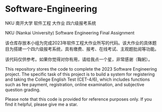 # Software-Engineering

NKU 南开大学 软件工程 大作业 四六级报考系统

NKU (Nankai University) Software Engineering Final Assignment


该仓库存放本小组为完成2023年软件工程大作业所写的代码。该大作业的具体题目为搭建一个四六级报考系统，具有缴费、报考、在线考试、主观题批阅等功能。

该代码仅供参考。如果你觉得对你有用，请给我点一个星，非常感谢（鞠躬）。



This repository stores the code to complete the 2023 Software Engineering project. The specific task of this project is to build a system for registering and taking the College English Test (CET-4/6), which includes functions such as fee payment, registration, online examination, and subjective question grading.

Please note that this code is provided for reference purposes only. If you find it helpful, please give me a star.
